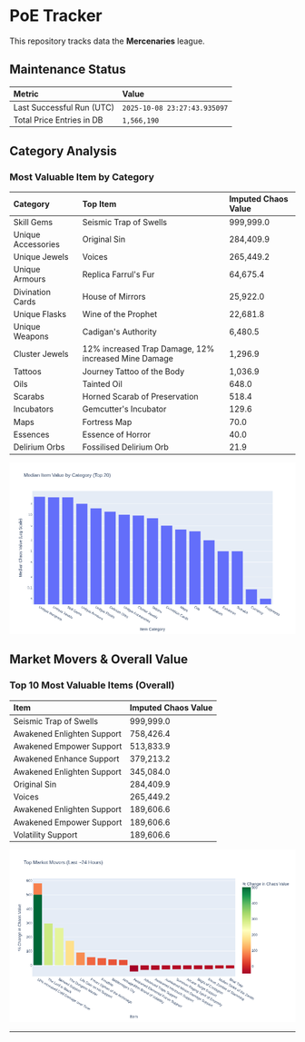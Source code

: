 # PoE Tracker

This repository tracks data the **Mercenaries** league.

## Maintenance Status

<!-- START_MAINTENANCE -->
| Metric | Value |
|:---|:---|
| Last Successful Run (UTC) | `2025-10-08 23:27:43.935097` |
| Total Price Entries in DB | `1,566,190` |

<!-- END_MAINTENANCE -->

## Category Analysis

<!-- START_CATEGORY_ANALYSIS -->
### Most Valuable Item by Category
| Category | Top Item | Imputed Chaos Value |
| :--- | :--- | :--- |
| Skill Gems | Seismic Trap of Swells | 999,999.0 |
| Unique Accessories | Original Sin | 284,409.9 |
| Unique Jewels | Voices | 265,449.2 |
| Unique Armours | Replica Farrul's Fur | 64,675.4 |
| Divination Cards | House of Mirrors | 25,922.0 |
| Unique Flasks | Wine of the Prophet | 22,681.8 |
| Unique Weapons | Cadigan's Authority | 6,480.5 |
| Cluster Jewels | 12% increased Trap Damage, 12% increased Mine Damage | 1,296.9 |
| Tattoos | Journey Tattoo of the Body | 1,036.9 |
| Oils | Tainted Oil | 648.0 |
| Scarabs | Horned Scarab of Preservation | 518.4 |
| Incubators | Gemcutter's Incubator | 129.6 |
| Maps | Fortress Map | 70.0 |
| Essences | Essence of Horror | 40.0 |
| Delirium Orbs | Fossilised Delirium Orb | 21.9 |


![Category Analysis Chart](charts/category_analysis.png)
<!-- END_CATEGORY_ANALYSIS -->

## Market Movers & Overall Value

<!-- START_ANALYSIS -->
### Top 10 Most Valuable Items (Overall)
| Item | Imputed Chaos Value |
| :--- | :--- |
| Seismic Trap of Swells | 999,999.0 |
| Awakened Enlighten Support | 758,426.4 |
| Awakened Empower Support | 513,833.9 |
| Awakened Enhance Support | 379,213.2 |
| Awakened Enlighten Support | 345,084.0 |
| Original Sin | 284,409.9 |
| Voices | 265,449.2 |
| Awakened Enlighten Support | 189,606.6 |
| Awakened Empower Support | 189,606.6 |
| Volatility Support | 189,606.6 |


![Market Movers Chart](charts/market_movers.png)
<!-- END_ANALYSIS -->

---
